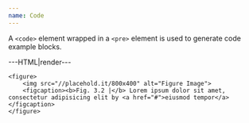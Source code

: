 ```yaml
---
name: Code
---
```


A <code>&lt;code&gt;</code> element wrapped in a <code>&lt;pre&gt;</code> element is used to generate code example blocks.

---HTML|render---

<pre><code class="nohighlight">&lt;figure&gt;
	&lt;img src=&quot;//placehold.it/800x400&quot; alt=&quot;Figure Image&quot;&gt;
	&lt;figcaption&gt;&lt;b&gt;Fig. 3.2 |&lt;/b&gt; Lorem ipsum dolor sit amet, consectetur adipisicing elit by &lt;a href=&quot;#&quot;&gt;eiusmod tempor&lt;/a&gt;&lt;/figcaption&gt;
&lt;/figure&gt;</code></pre>